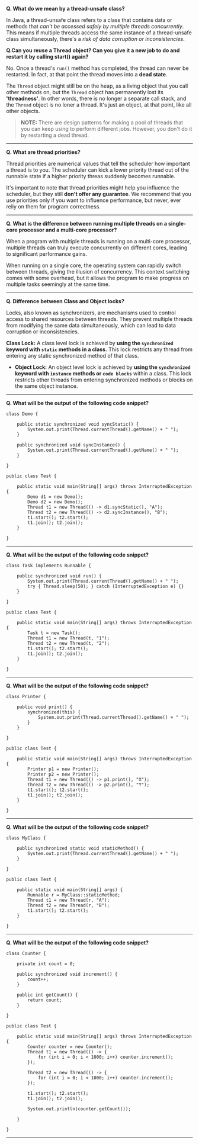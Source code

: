 
**Q. What do we mean by a thread-unsafe class?**

In Java, a thread-unsafe class refers to a class that contains data or methods that _can't be accessed safely by multiple threads concurrently_. This means if multiple threads access the same instance of a thread-unsafe class simultaneously, there's a _risk of data corruption or inconsistencies_.

**Q.Can you reuse a Thread object? Can you give it a new job to do and restart it by calling start() again?**

No. Once a thread's `run()` method has completed, the thread can never be restarted. In fact, at that point the thread moves into a **dead state**.

The `Thread` object might still be on the heap, as a living object that you call other methods on, but the `Thread` object has permanently lost its **'threadness'**. In other words, there is no longer a separate call stack, and the `Thread` object is no loner a thread. It's just an object, at that point, like all other objects.

> **NOTE:** There are design patterns for making a pool of threads that you can keep using to perform different jobs. However, you don't do it by restarting a dead thread.

---

**Q. What are thread priorities?**

Thread priorities are numerical values that tell the scheduler how important a thread is to you. The scheduler can kick a lower priority thread out of the runnable state if a higher priority threas suddenly becomes runnable.

It's important to note that thread priorities might help you influence the scheduler, but they still **don't offer any guarantee**. We recommend that you use priorities only if you want to influence performance, but never, ever reliy on them for program correctness.

---

**Q. What is the difference between running multiple threads on a single-core processor and a multi-core processor?**

When a program with multiple threads is running on a multi-core processor, multiple threads can truly execute concurrently on different cores, leading to significant performance gains.

When running on a single core, the operating system can rapidly switch between threads, giving the illusion of concurrency. This context switching comes with some overhead, but it allows the program to make progress on multiple tasks seemingly at the same time.

---

**Q. Difference between Class and Object locks?**

Locks, also known as synchronizers, are mechanisms used to control access to shared resources between threads. They prevent multiple threads from modifying the same data simultaneously, which can lead to data corruption or inconsistencies.

**Class Lock:** A class level lock is achieved by **using the `synchronized` keyword with `static` methods in a class.** This lock restricts any thread from entering any static synchronized method of that class.

- **Object Lock:** An object level lock is achieved by **using the `synchronized` keyword with `instance` methods or `code blocks`** within a class. This lock restricts other threads from entering synchronized methods or blocks on the same object instance.

---

**Q. What will be the output of the following code snippet?**

```
class Demo {

    public static synchronized void syncStatic() {
        System.out.print(Thread.currentThread().getName() + " ");
    }

    public synchronized void syncInstance() {
        System.out.print(Thread.currentThread().getName() + " ");
    }

}

public class Test {

    public static void main(String[] args) throws InterruptedException {
        Demo d1 = new Demo();
        Demo d2 = new Demo();
        Thread t1 = new Thread(() -> d1.syncStatic(), "A");
        Thread t2 = new Thread(() -> d2.syncInstance(), "B");
        t1.start(); t2.start();
        t1.join(); t2.join();
    }

}
```

---

**Q. What will be the output of the following code snippet?**

```
class Task implements Runnable {

    public synchronized void run() {
        System.out.print(Thread.currentThread().getName() + " ");
        try { Thread.sleep(50); } catch (InterruptedException e) {}
    }

}

public class Test {

    public static void main(String[] args) throws InterruptedException {
        Task t = new Task();
        Thread t1 = new Thread(t, "1");
        Thread t2 = new Thread(t, "2");
        t1.start(); t2.start();
        t1.join(); t2.join();
    }

}
```

---

**Q. What will be the output of the following code snippet?**

```
class Printer {

    public void print() {
        synchronized(this) {
            System.out.print(Thread.currentThread().getName() + " ");
        }
    }

}

public class Test {

    public static void main(String[] args) throws InterruptedException {
        Printer p1 = new Printer();
        Printer p2 = new Printer();
        Thread t1 = new Thread(() -> p1.print(), "X");
        Thread t2 = new Thread(() -> p2.print(), "Y");
        t1.start(); t2.start();
        t1.join(); t2.join();
    }

}
```

---

**Q. What will be the output of the following code snippet?**

```
class MyClass {

    public synchronized static void staticMethod() {
        System.out.print(Thread.currentThread().getName() + " ");
    }

}

public class Test {

    public static void main(String[] args) {
        Runnable r = MyClass::staticMethod;
        Thread t1 = new Thread(r, "A");
        Thread t2 = new Thread(r, "B");
        t1.start(); t2.start();
    }

}
```

---

**Q. What will be the output of the following code snippet?**

```
class Counter {

    private int count = 0;
    
    public synchronized void increment() {
        count++;
    }

    public int getCount() {
        return count;
    }

}

public class Test {

    public static void main(String[] args) throws InterruptedException {
        Counter counter = new Counter();
        Thread t1 = new Thread(() -> { 
	        for (int i = 0; i < 1000; i++) counter.increment(); 
		});

        Thread t2 = new Thread(() -> { 
	        for (int i = 0; i < 1000; i++) counter.increment(); 
		});

        t1.start(); t2.start();
        t1.join(); t2.join();

        System.out.println(counter.getCount());

    }

}
```

---
